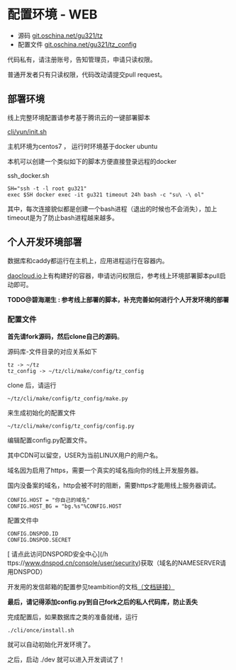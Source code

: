 # 配置环境 - WEB


* 源码 [git.oschina.net/gu321/tz](http://git.oschina.net/gu321/tz)
* 配置文件 [git.oschina.net/gu321/tz_config](http://git.oschina.net/gu321/tz_config)

代码私有，请注册账号，告知管理员，申请只读权限。

普通开发者只有只读权限，代码改动请提交pull request。



## 部署环境


线上完整环境配置请参考基于腾讯云的一键部署脚本 

[cli/yun/init.sh
](http://git.oschina.net/gu321/tz/blob/master/cli/yun/init.sh)

主机环境为centos7 ， 运行时环境基于docker ubuntu

本机可以创建一个类似如下的脚本方便直接登录远程的docker


ssh_docker.sh

```
SH="ssh -t -l root gu321"
exec $SH docker exec -it gu321 timeout 24h bash -c "su\ -\ ol"
```

其中，每次连接貌似都是创建一个bash进程（退出的时候也不会消失），加上timeout是为了防止bash进程越来越多。


## 个人开发环境部署

数据库和caddy都运行在主机上，应用进程运行在容器内。


[daocloud.io](https://dashboard.daocloud.io/orgs/vcwatch/build-flows/bba47cb4-13d4-4720-8790-f9926aa7eeb9)上有构建好的容器，申请访问权限后，参考线上环境部署脚本pull启动即可。


**TODO@碧海潮生 : 参考线上部署的脚本，补充完善如何进行个人开发环境的部署**

### 配置文件

**首先请fork源码，然后clone自己的源码**。

源码库-文件目录的对应关系如下

```
tz -> ~/tz
tz_config -> ~/tz/cli/make/config/tz_config
```


clone 后，请运行

```
~/tz/cli/make/config/tz_config/make.py

```


来生成初始化的配置文件


```
~/tz/cli/make/config/tz_config/config.py

```


编辑配置config.py配置文件。

其中CDN可以留空，USER为当前LINUX用户的用户名。

域名因为启用了https，需要一个真实的域名指向你的线上开发服务器。

国内没备案的域名，http会被不时的阻断，需要https才能用线上服务器调试。

```
CONFIG.HOST = "你自己的域名"
CONFIG.HOST_BG = "bg.%s"%CONFIG.HOST

```

配置文件中

```
CONFIG.DNSPOD.ID
CONFIG.DNSPOD.SECRET
```

[
请点此访问DNSPORD安全中心](/h ttps://www.dnspod.cn/console/user/security)获取（域名的NAMESERVER请用DNSPOD）



开发用的发信邮箱的配置参见teambition的文档[（文档链接）
](https://www.teambition.com/project/598a920df8ca884016a5a8bc/posts)


**最后，请记得添加config.py到自己fork之后的私人代码库，防止丢失**

完成配置后，如果数据库之类的准备就绪，运行

```
./cli/once/install.sh
```


就可以自动初始化开发环境了。

之后，启动 ./dev 就可以进入开发调试了！



